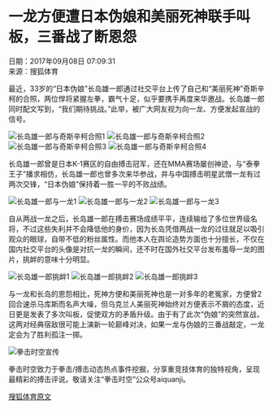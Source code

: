 # 一龙方便遭日本伪娘和美丽死神联手叫板，三番战了断恩怨

日期：2017年09月08日 07:09:31  
来源：搜狐体育

最近，33岁的“日本伪娘”长岛雄一郎通过社交平台上传了自己和“美丽死神”奇斯辛柯的合照，两位悍将紧握左拳，霸气十足，似乎要携手再度来华邀战。长岛雄一郎同时配文写到，“我们期待挑战。”此举，被广大网友视为向一龙、方便发起宣战的信号。

![长岛雄一郎与奇斯辛柯合照1](http://static.jstv.com/gather/hl/20170908/29/6379801437761780129.jpg)
![长岛雄一郎与奇斯辛柯合照2](http://static.jstv.com/gather/hl/20170908/68/4166008233639472156.jpg)
![长岛雄一郎与奇斯辛柯合照3](http://static.jstv.com/gather/hl/20170908/81/8130654751071840165.jpg)
![长岛雄一郎与奇斯辛柯合照4](http://static.jstv.com/gather/hl/20170908/76/4440311596284808952.jpg)

长岛雄一郎曾是日本K-1赛区的自由搏击冠军，还在MMA赛场屡创神迹，与“泰拳王子”播求相仿，长岛雄一郎也曾多次来华参战，并与中国搏击明星武僧一龙有过两次交锋，“日本伪娘”保持着一胜一平的不败战绩。

![长岛雄一郎与一龙1](http://static.jstv.com/gather/hl/20170908/18/16951070528423139674.jpg)
![长岛雄一郎与一龙2](http://static.jstv.com/gather/hl/20170908/14/2840152756335452938.jpg)
![长岛雄一郎与一龙3](http://static.jstv.com/gather/hl/20170908/92/14052175614972392120.jpg)

自从两战一龙之后，长岛雄一郎在搏击赛场成绩平平，连续输给了多位世界级名将，不过这些失利并不会降低他的身价，因为长岛凭借两战一龙的过往就足以吸引观众的眼球，自带不低的粉丝属性。而他本人在舆论造势方面也十分擅长，不仅在国内社交平台的头像是对抗一龙的瞬间，还不时在国外社交平台发布羞辱一龙的图片，挑衅的意味十分明显。

![长岛雄一郎挑衅1](http://static.jstv.com/gather/hl/20170908/53/13588803630434231973.jpg)
![长岛雄一郎挑衅2](http://static.jstv.com/gather/hl/20170908/55/5549175039357101771.jpg)
![长岛雄一郎挑衅3](http://static.jstv.com/gather/hl/20170908/77/14114485312547543977.jpg)

与一龙和长岛的恩怨相比，死神方便和美丽死神也是一对多年的老冤家，方便曾2回合速杀马库斯而名声大噪，但乌克兰人美丽死神始终对方便表示不屑的态度，近日更是发表了多次叫板，促使双方的矛盾升级。由于有了此次“伪娘”的突然宣战，这两对经典宿敌很可能上演新一轮巅峰对决，如果一龙与伪娘的三番战敲定，一龙定会为了胜利孤注一掷。

![拳击时空宣传](http://static.jstv.com/gather/hl/20170908/96/12036479979274978176.jpg)

拳击时空致力于拳击/搏击动态热点事件挖掘，分享重竞技体育的独特视角，呈现最精彩的搏击评说。敬请关注“拳击时空”公众号aiquanji。  

[搜狐体育原文](http://sports.sohu.com/20170908/n510318258.shtml)